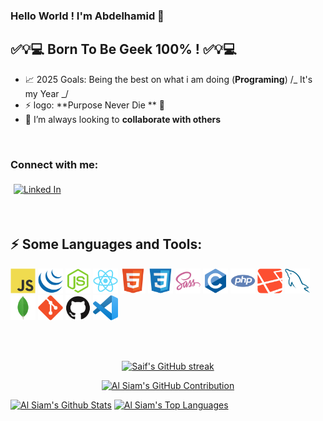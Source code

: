 
### Hello World ! I'm Abdelhamid 👋

## ✅💡💻  Born To Be Geek 100% ! ✅💡💻

- 📈 2025 Goals: Being the best on what i am doing (**Programing**) /_ It's my Year _/
- ⚡ logo: **Purpose Never Die ** 💟
- 👯 I’m always looking to **collaborate with others**

<br />

### Connect with me:

[<img src="https://img.shields.io/badge/linkedin-%231E77B5.svg?&style=for-the-badge&logo=linkedin&logoColor=white" alt="Linked In" style="margin: 5px;" />][linkedin]

<br/>



## :zap: Some Languages and Tools:

[<img src="./assets/images/javascript.svg" alt="Javascript Icon" width="40px"/>]()
[<img src="./assets/images/jquery.svg" alt="jquery Icon" width="40px"/>]()
[<img src="./assets/images/nodejs.svg" alt="nodejs Icon" width="40px"/>]()
[<img src="./assets/images/react.svg" alt="React Icon" width="40px"/>]()
[<img src="./assets/images/html5.svg" alt="html5 Icon" width="40px"/>]()
[<img src="./assets/images/css3.svg" alt="css3 Icon" width="40px"/>]()
[<img src="./assets/images/sass.svg" alt="sass Icon" width="40px"/>]()
[<img src="./assets/images/c.svg" alt="c Icon" width="40px"/>]()
[<img src="./assets/images/php.svg" alt="php Icon" width="40px"/>]()
[<img src="./assets/images/laravel.svg" alt="laravel Icon" width="40px"/>]()
[<img src="./assets/images/mysql.svg" alt="mysql Icon" width="40px"/>]()
[<img src="./assets/images/mongodb.svg" alt="mongodb Icon" width="40px"/>]()
[<img src="./assets/images/git.svg" alt="git Icon" width="40px"/>]()
[<img src="./assets/images/github.svg" alt="github Icon" width="40px"/>]()
[<img src="./assets/images/vscode.png" alt="vscode Icon" width="40px"/>]()


<br/>  
<div align="center">


</div>

<br/>

<p align="center">
  <a href="https://github.com/geekabdel">
    <img src="https://github-readme-streak-stats.herokuapp.com/?user=geekabdel&theme=radical&border=7F3FBF&background=0D1117" alt="Saif's GitHub streak"/>
  </a>
</p>

<p align="center">
  <a href="https://github.com/geekabdel">
    <img src="https://github-profile-summary-cards.vercel.app/api/cards/profile-details?username=geekabdel&theme=radical" alt="Al Siam's GitHub Contribution"/>
  </a>
</p>

<a> 
    <a href="https://github.com/geekabdel"><img alt="Al Siam's Github Stats" src="https://denvercoder1-github-readme-stats.vercel.app/api?username=geekabdel&show_icons=true&count_private=true&theme=react&border_color=7F3FBF&bg_color=0D1117&title_color=F85D7F&icon_color=F8D866" height="192px" width="49.5%"/></a>
  <a href="https://github.com/geekabdel"><img alt="Al Siam's Top Languages" src="https://denvercoder1-github-readme-stats.vercel.app/api/top-langs/?username=geekabdel&langs_count=8&layout=compact&theme=react&border_color=7F3FBF&bg_color=0D1117&title_color=F85D7F&icon_color=F8D866" height="192px" width="49.5%"/></a>
  <br/>
</a>

<!-- Identifiers -->

[linkedin]: https://www.linkedin.com/in/abdelhamid-maaidni-98a5351b0/
